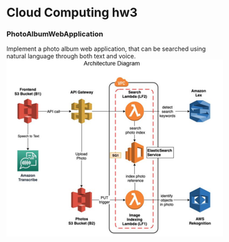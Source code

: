 # Cloud Computing hw3
### PhotoAlbumWebApplication  
Implement a photo album web application, that can be searched using natural language through both text and voice.
![image](https://github.com/JiaqiLi2259/PhotoAlbumWebApplication/blob/master/architecture_assignment3.png)
